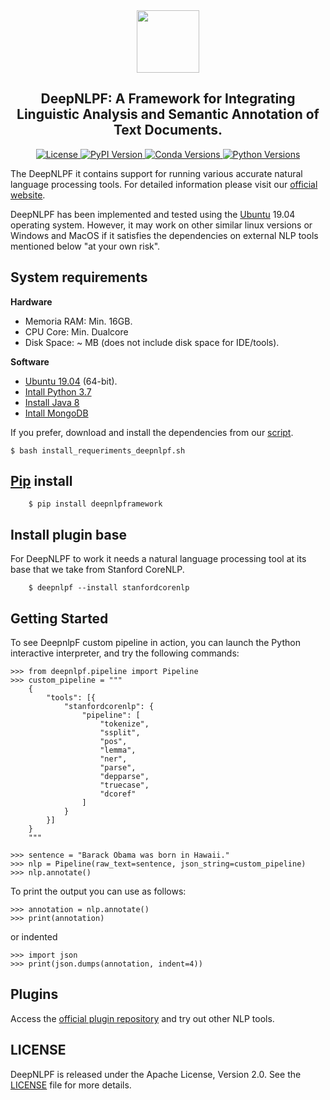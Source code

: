 <div align="center"><img src="https://github.com/deepnlpf/deepnlpf/blob/master/images/deepnlpf-logo.png" height="100px"/></div>

<h2 align="center">DeepNLPF: A Framework for Integrating Linguistic Analysis and Semantic Annotation of Text Documents.</h2>

<div align="center">
    <a href="#">
        <img alt="License" src="https://img.shields.io/github/license/deepnlpf/deepnlpf">
    </a>
    <a href="https://pypi.org/project/deepnlpframework/">
        <img alt="PyPI Version" src="https://img.shields.io/pypi/v/deepnlpframework?color=blue">
    </a>
    <a href="https://anaconda.org/deepnlpframework">
        <img alt="Conda Versions" src="https://img.shields.io/conda/vn/deepnlpframework?color=blue&label=conda">
    </a>
    <a href="https://pypi.org/project/deepnlpframework/">
        <img alt="Python Versions" src="https://img.shields.io/pypi/pyversions/deepnlpframework?colorB=blue">
    </a>
</div>

The DeepNLPF it contains support for running various accurate natural language processing tools. For detailed information please visit our [official website](https://deepnlpf.github.io/site).

DeepNLPF has been implemented and tested using the [Ubuntu](https://ubuntu.com/) 19.04 operating system. However, it may work on other similar linux versions or Windows and MacOS if it satisfies the dependencies on external NLP tools mentioned below "at your own risk".

## System requirements
<b>Hardware</b>
* Memoria RAM: Min. 16GB.
* CPU Core: Min. Dualcore
* Disk Space: ~ MB (does not include disk space for IDE/tools).

<b>Software</b>
* [Ubuntu 19.04](https://ubuntu.com/) (64-bit).
* [Intall Python 3.7](https://linuxize.com/post/how-to-install-python-3-7-on-ubuntu-18-04/) 
* [Install Java 8](https://tecadmin.net/install-oracle-java-8-ubuntu-via-ppa/)
* [Intall MongoDB](https://docs.mongodb.com/manual/tutorial/install-mongodb-on-ubuntu/)

If you prefer, download and install the dependencies from our [script](https://github.com/deepnlpf/scripts-install/blob/master/script/install_requeriments_deepnlpf.sh).

    $ bash install_requeriments_deepnlpf.sh

## [Pip](https://pypi.org/project/pip/) install

        $ pip install deepnlpframework

## Install plugin base

For DeepNLPF to work it needs a natural language processing tool at its base that we take from Stanford CoreNLP.
        
        $ deepnlpf --install stanfordcorenlp

## Getting Started

To see DeepnlpF custom pipeline in action, you can launch the Python interactive interpreter, and try the following commands:

    >>> from deepnlpf.pipeline import Pipeline
    >>> custom_pipeline = """
        {
            "tools": [{
                "stanfordcorenlp": {
                    "pipeline": [
                        "tokenize",
                        "ssplit",
                        "pos",
                        "lemma",
                        "ner",
                        "parse",
                        "depparse",
                        "truecase",
                        "dcoref"
                    ]
                }
            }]
        }
        """

    >>> sentence = "Barack Obama was born in Hawaii."
    >>> nlp = Pipeline(raw_text=sentence, json_string=custom_pipeline)
    >>> nlp.annotate()

To print the output you can use as follows:

    >>> annotation = nlp.annotate()
    >>> print(annotation)

or indented

    >>> import json
    >>> print(json.dumps(annotation, indent=4))

## Plugins

Access the [official plugin repository](https://deepnlpf.github.io/site/docs/plugins) and try out other NLP tools.

## LICENSE
DeepNLPF is released under the Apache License, Version 2.0. See the [LICENSE](https://github.com/deepnlpf/deepnlpf/blob/master/README.md) file for more details.

